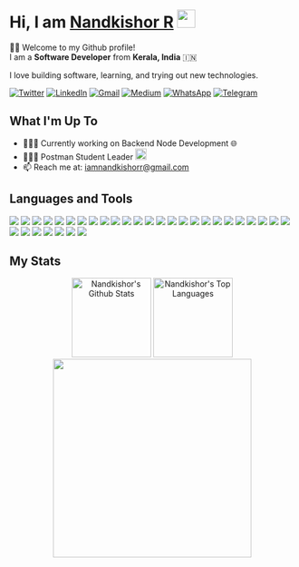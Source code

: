 <div align="left">
    <h1>Hi, I am <a href="#" target="_blank">Nandkishor R</a> <img src="https://media.giphy.com/media/hvRJCLFzcasrR4ia7z/giphy.gif" width="32"></h1>
    <p>🙏🏻 Welcome to my Github profile!<br />I am a <b>Software Developer</b> from <b>Kerala, India</b> 🇮🇳</p>
    <p>I love building software, learning, and trying out new technologies.</p>
    <div>
        <a href="https://twitter.com/Nandkishor_r_" target="_blank"><img alt="Twitter" src="https://img.shields.io/badge/twitter-%231DA1F2.svg?&style=for-the-badge&logo=twitter&logoColor=white" /></a>
        <a href="https://www.linkedin.com/in/nandkishorr" target="_blank"><img alt="LinkedIn" src="https://img.shields.io/badge/linkedin-%230077B5.svg?&style=for-the-badge&logo=linkedin&logoColor=white" /></a>
        <a href="mailto:iamnandkishorr@gmail.com" target="_blank"><img alt="Gmail" src="https://img.shields.io/badge/-Gmail-D14836?style=for-the-badge&logo=Gmail&logoColor=white" /></a>
        <a href="https://medium.com/@iamnandkishorr" target="_blank"><img alt="Medium" src="https://img.shields.io/badge/medium-%2312100E.svg?&style=for-the-badge&logo=medium&logoColor=white" /></a>
        <a href="https://wa.me/919447351280/" target="_blank"><img alt="WhatsApp" src="https://img.shields.io/badge/WhatsApp-25D366?style=for-the-badge&logo=whatsapp&logoColor=white" /></a>
        <a href="https://t.me/nandkishor_r"><img alt="Telegram" src="https://img.shields.io/badge/telegram-%232CA5E0.svg?&style=for-the-badge&logo=telegram&logoColor=white"></a>
    </div>
    <h2>What I'm Up To</h2>
    <ul>
        <li>👨🏻‍💻 Currently working on Backend Node Development 🌐</li>
        <li>👨🏻‍💻 Postman Student Leader <img src="https://github.com/nandkishorr/nandkishorr/assets/96693626/e05f3a88-57c3-44b6-9001-3666b989df4e" width="20"/></li>
        <li>📫 Reach me at: <a href="mailto:iamnandkishorr@gmail.com" target="_blank">iamnandkishorr@gmail.com</a></li>
    </ul>
    <h2>Languages and Tools</h2>
    <div>
        <img src="https://img.shields.io/badge/javascript-%23323330.svg?&style=for-the-badge&logo=javascript&logoColor=%23F7DF1E"/>
        <img src="https://img.shields.io/badge/TypeScript-007ACC?style=for-the-badge&logo=typescript&logoColor=white"/>
        <img src="https://img.shields.io/badge/Python-FFD43B?style=for-the-badge&logo=python&logoColor=darkgreen"/>
        <img src="https://img.shields.io/badge/java-%23ED8B00.svg?&style=for-the-badge&logo=java&logoColor=white"/>
        <img src="https://img.shields.io/badge/c-%2300599C.svg?&style=for-the-badge&logo=c&logoColor=white"/>
        <img src="https://img.shields.io/badge/html5-%23E34F26.svg?&style=for-the-badge&logo=html5&logoColor=white"/>
        <img src="https://img.shields.io/badge/css3-%231572B6.svg?&style=for-the-badge&logo=css3&logoColor=white"/>
        <img src="https://img.shields.io/badge/git-%23F05033.svg?&style=for-the-badge&logo=git&logoColor=white"/>
        <img src="https://img.shields.io/badge/github-%23121011.svg?&style=for-the-badge&logo=github&logoColor=white"/>
        <img src="https://img.shields.io/badge/node.js-%2343853D.svg?&style=for-the-badge&logo=node.js&logoColor=white"/>
        <img src="https://img.shields.io/badge/Express.js-000000?style=for-the-badge&logo=express&logoColor=white"/>
        <img src="https://img.shields.io/badge/Postman-FF6C37?style=for-the-badge&logo=Postman&logoColor=white"/>
        <img src="https://img.shields.io/badge/MongoDB-4EA94B?style=for-the-badge&logo=mongodb&logoColor=white"/>
        <img src="https://img.shields.io/badge/markdown-%23000000.svg?&style=for-the-badge&logo=markdown&logoColor=white"/>
        <img src="https://img.shields.io/badge/React-20232A?style=for-the-badge&logo=react&logoColor=61DAFB"/>
        <img src="https://img.shields.io/badge/Netlify-00C7B7?style=for-the-badge&logo=netlify&logoColor=white"/>
        <img src="https://img.shields.io/badge/next.js-000000?style=for-the-badge&logo=nextdotjs&logoColor=white"/>
        <img src="https://img.shields.io/badge/Google_Cloud-4285F4?style=for-the-badge&logo=google-cloud&logoColor=white"/>
        <img src="https://img.shields.io/badge/Bootstrap-563D7C?style=for-the-badge&logo=bootstrap&logoColor=white"/>
        <img src="https://img.shields.io/badge/Tailwind_CSS-38B2AC?style=for-the-badge&logo=tailwind-css&logoColor=white"/>
        <img src="https://img.shields.io/badge/MySQL-00000F?style=for-the-badge&logo=mysql&logoColor=white"/>
        <img src="https://img.shields.io/badge/npm-CB3837?style=for-the-badge&logo=npm&logoColor=white"/>
        <img src="https://img.shields.io/badge/Yarn-2C8EBB?style=for-the-badge&logo=yarn&logoColor=white"/>
        <img src="https://img.shields.io/badge/Amazon_AWS-232F3E?style=for-the-badge&logo=amazon-aws&logoColor=white"/>
        <img src="https://img.shields.io/badge/Vercel-000000?style=for-the-badge&logo=vercel&logoColor=white"/>
        <img src="https://img.shields.io/badge/Heroku-430098?style=for-the-badge&logo=heroku&logoColor=white"/>
        <img src="https://img.shields.io/badge/Brave-FF1B2D?style=for-the-badge&logo=Brave&logoColor=white"/>
        <img src="https://img.shields.io/badge/Visual_Studio_Code-0078D4?style=for-the-badge&logo=visual%20studio%20code&logoColor=white"/>
        <img src="https://img.shields.io/badge/Visual_Studio-5C2D91?style=for-the-badge&logo=visual%20studio&logoColor=white"/>
        <img src="https://img.shields.io/badge/sublime_text-%23575757.svg?&style=for-the-badge&logo=sublime-text&logoColor=important"/> 
        <img src="https://img.shields.io/badge/Figma-F24E1E?style=for-the-badge&logo=figma&logoColor=white"/>
        <img src="https://img.shields.io/badge/Canva-%2300C4CC.svg?&style=for-the-badge&logo=Canva&logoColor=white"/>
    </div>
<h2>My Stats</h2>
<div align="center">
    <img height="140" alt="Nandkishor's Github Stats" src="https://github-readme-stats.vercel.app/api?username=nandkishorr&show_icons=true&hide_border=true&theme=dark&count_private=true" />
    <img alt="Nandkishor's Top Languages" height="140" src="https://github-readme-stats.vercel.app/api/top-langs/?username=nandkishorr&hide=assembly&layout=compact&theme=dark" />
    <img width="350" src="https://github-readme-streak-stats.herokuapp.com/?user=nandkishorr"/>
</div>

